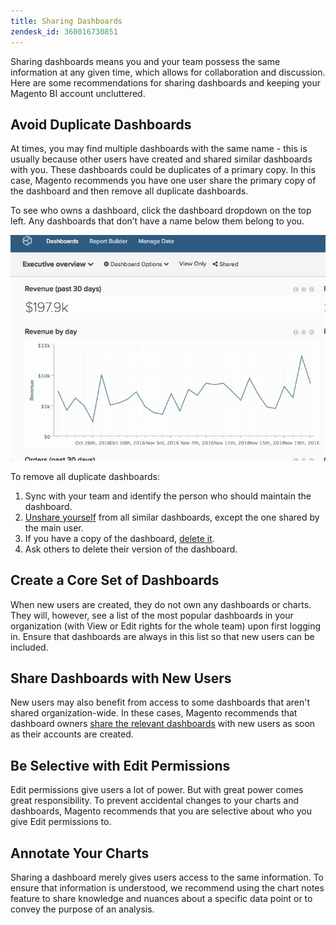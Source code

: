 ```yaml
---
title: Sharing Dashboards
zendesk_id: 360016730851
---
```


Sharing dashboards means you and your team possess the same information at any given time, which allows for collaboration and discussion. Here are some recommendations for sharing dashboards and keeping your Magento BI account uncluttered.

## Avoid Duplicate Dashboards

At times, you may find multiple dashboards with the same name - this is usually because other users have created and shared similar dashboards with you. These dashboards could be duplicates of a primary copy. In this case, Magento recommends you have one user share the primary copy of the dashboard and then remove all duplicate dashboards.

To see who owns a dashboard, click the dashboard dropdown on the top left. Any dashboards that don’t have a name below them belong to you.

 ![](../assets/Dash_ownership.gif)

To remove all duplicate dashboards:

1. Sync with your team and identify the person who should maintain the dashboard.
1. [Unshare yourself](../data-user/dashboards/leave-dashboard.md) from all similar dashboards, except the one shared by the main user.
1. If you have a copy of the dashboard, [delete it](../data-user/dashboards/deleting-dashboard.md).
1. Ask others to delete their version of the dashboard.

## Create a Core Set of Dashboards

When new users are created, they do not own any dashboards or charts. They will, however, see a list of the most popular dashboards in your organization (with View or Edit rights for the whole team) upon first logging in. Ensure that dashboards are always in this list so that new users can be included.

## Share Dashboards with New Users

New users may also benefit from access to some dashboards that aren\'t shared organization-wide. In these cases, Magento recommends that dashboard owners [share the relevant dashboards](../data-user/dashboards/share-dashboard-with-users.md) with new users as soon as their accounts are created.

## Be Selective with Edit Permissions

Edit permissions give users a lot of power. But with great power comes great responsibility. To prevent accidental changes to your charts and dashboards, Magento recommends that you are selective about who you give Edit permissions to.

## Annotate Your Charts

Sharing a dashboard merely gives users access to the same information. To ensure that information is understood, we recommend using the chart notes feature to share knowledge and nuances about a specific data point or to convey the purpose of an analysis.
